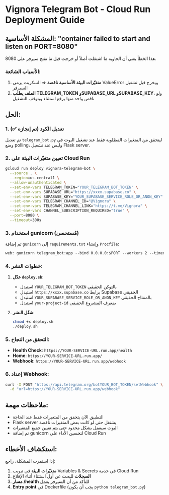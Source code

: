 # Vignora Telegram Bot - Cloud Run Deployment Guide

## المشكلة الأساسية: "container failed to start and listen on PORT=8080"

هذا الخطأ يعني أن الحاوية ما اشتغلت أصلاً أو خرجت قبل ما تفتح سيرفر على 8080. 

### الأسباب الشائعة:

1. **متغيّرات البيئة الأساسية ناقصة** ⇒ السكربت يرمي ValueError ويخرج قبل تشغيل السيرفر
2. **الملف يطلب TELEGRAM_TOKEN وSUPABASE_URL وSUPABASE_KEY**، ولو ناقص واحد منها يرفع استثناء ويتوقف التشغيل

## الحل:

### 1. تعديل الكود (تم إنجازه ✅)

تم تعديل `telegram_bot.py` ليتحقق من المتغيرات المطلوبة فقط عند تشغيل البوت في وضع polling، وليس عند تشغيل Flask server.

### 2. تعيين متغيّرات البيئة على Cloud Run

```bash
gcloud run deploy vignora-telegram-bot \
  --source . \
  --region=us-central1 \
  --allow-unauthenticated \
  --set-env-vars TELEGRAM_TOKEN="YOUR_TELEGRAM_BOT_TOKEN" \
  --set-env-vars SUPABASE_URL="https://xxxx.supabase.co" \
  --set-env-vars SUPABASE_KEY="YOUR_SUPABASE_SERVICE_ROLE_OR_ANON_KEY" \
  --set-env-vars TELEGRAM_CHANNEL_ID="@Vignora" \
  --set-env-vars TELEGRAM_CHANNEL_LINK="https://t.me/Vignora" \
  --set-env-vars CHANNEL_SUBSCRIPTION_REQUIRED="true" \
  --port=8080 \
  --timeout=300s
```

### 3. استخدام gunicorn (مُستحسن)

تم إضافة `gunicorn` إلى `requirements.txt` وإنشاء `Procfile`:

```txt
web: gunicorn telegram_bot:app --bind 0.0.0.0:$PORT --workers 2 --timeout 300
```

### 4. خطوات النشر:

1. **عدّل `deploy.sh`**:
   - استبدل `YOUR_TELEGRAM_BOT_TOKEN` بالتوكن الحقيقي
   - استبدل `https://xxxx.supabase.co` برابط Supabase الحقيقي
   - استبدل `YOUR_SUPABASE_SERVICE_ROLE_OR_ANON_KEY` بالمفتاح الحقيقي
   - استبدل `your-project-id` بمعرف المشروع الحقيقي

2. **شغّل النشر**:
   ```bash
   chmod +x deploy.sh
   ./deploy.sh
   ```

### 5. التحقق من النجاح:

- **Health Check**: `https://YOUR-SERVICE-URL.run.app/health`
- **Home**: `https://YOUR-SERVICE-URL.run.app/`
- **Webhook**: `https://YOUR-SERVICE-URL.run.app/webhook`

### 6. إعداد Webhook:

```bash
curl -X POST "https://api.telegram.org/botYOUR_BOT_TOKEN/setWebhook" \
  -d "url=https://YOUR-SERVICE-URL.run.app/webhook"
```

## ملاحظات مهمة:

- التطبيق الآن يتحقق من المتغيرات فقط عند الحاجة
- Flask server يشتغل حتى لو كانت بعض المتغيرات ناقصة
- البوت سيعمل بشكل محدود حتى يتم تعيين جميع المتغيرات
- تم إضافة gunicorn لتحسين الأداء على Cloud Run

## استكشاف الأخطاء:

إذا استمرت المشكلة، راجع:

1. **متغيّرات البيئة** في تبويب Variables & Secrets في خدمة Cloud Run
2. **السجلات** للبحث عن أول استثناء أثناء الإقلاع
3. **مسار /health** للتأكد من أن السيرفر يعمل
4. **Entry point** في Dockerfile (يجب أن يكون `python telegram_bot.py`)
